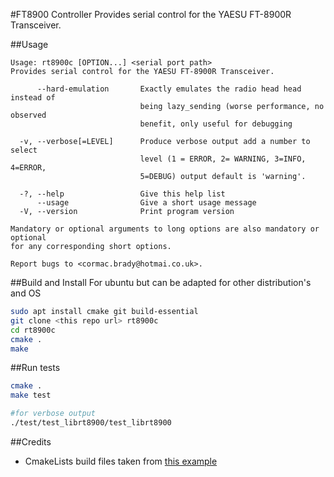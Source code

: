 #FT8900 Controller
Provides serial control for the YAESU FT-8900R Transceiver.

##Usage
```
Usage: rt8900c [OPTION...] <serial port path>
Provides serial control for the YAESU FT-8900R Transceiver.

      --hard-emulation       Exactly emulates the radio head head instead of
                             being lazy_sending (worse performance, no observed
                             benefit, only useful for debugging
                             
  -v, --verbose[=LEVEL]      Produce verbose output add a number to select
                             level (1 = ERROR, 2= WARNING, 3=INFO, 4=ERROR,
                             5=DEBUG) output default is 'warning'.
                             
  -?, --help                 Give this help list
      --usage                Give a short usage message
  -V, --version              Print program version

Mandatory or optional arguments to long options are also mandatory or optional
for any corresponding short options.

Report bugs to <cormac.brady@hotmai.co.uk>.
```

##Build and Install
For ubuntu but can be adapted for other distribution's and OS
```bash
sudo apt install cmake git build-essential
git clone <this repo url> rt8900c
cd rt8900c
cmake .
make
```

##Run tests
```bash
cmake .
make test

#for verbose output
./test/test_librt8900/test_librt8900
```

##Credits
- CmakeLists build files taken from [this example](https://github.com/kaizouman/gtest-cmake-example)
